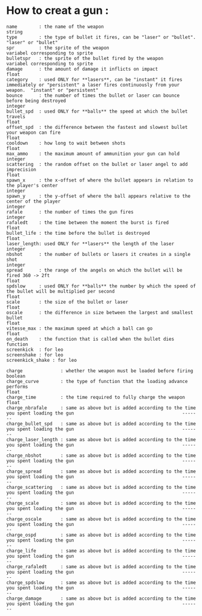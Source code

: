 # How to creat a gun :     
                          
    name        : the name of the weapon                                                                                                        string
    type        : the type of bullet it fires, can be "laser" or "bullet".                                                                      "laser" or "bullet"
    spr         : the sprite of the weapon                                                                                                      variabel corresponding to sprite
    bulletspr   : the sprite of the bullet fired by the weapon                                                                                  variabel corresponding to sprite
    damage      : the amount of damage it inflicts on impact                                                                                    float
    category    : used ONLY for **lasers**, can be "instant" it fires immediately or "persistent" a laser fires continuously from your weapon.  "instant" or "persistent"
    bounce      : the number of times the bullet or laser can bounce before being destroyed                                                     integer
    bullet_spd  : used ONLY for **balls** the speed at which the bullet travels                                                                 float
    offset_spd  : the difference between the fastest and slowest bullet your weapon can fire                                                    float
    cooldown    : how long to wait between shots                                                                                                float
    max_ammo    : the maximum amount of ammunition your gun can hold                                                                            integer
    scattering  : the random offset on the bullet or laser angel to add imprecision                                                             float
    spawn_x	    : the x-offset of where the bullet appears in relation to the player's center                                                   integer
    spawn_y	    : the y-offset of where the ball appears relative to the center of the player                                                   integer
    rafale	    : the number of times the gun fires                                                                                             integer
    rafaledt    : the time between the moment the burst is fired                                                                                float
    bullet_life	: the time before the bullet is destroyed                                                                                       float
    laser_length: used ONLY for **lasers** the length of the laser                                                                              integer
    nbshot 	    : the number of bullets or lasers it creates in a single shot                                                                   integer
    spread 	    : the range of the angels on which the bullet will be fired 360 -> 2ft                                                          float
    spdslow	    : used ONLY for **balls** the number by which the speed of the bullet will be multiplied per second                             float
    scale 		: the size of the bullet or laser                                                                                               float  
    oscale 		: the difference in size between the largest and smallest bullet                                                                float
    vitesse_max : the maximum speed at which a ball can go                                                                                      float
    on_death 	: the function that is called when the bullet dies                                                                              function
    screenkick  : for leo
    screenshake : for leo
    screenkick_shake : for leo

    charge				: whether the weapon must be loaded before firing                                                                   boolean
    charge_curve		: the type of function that the loading advance performs                                                            float
    charge_time 		: the time required to fully charge the weapon                                                                      float
    charge_nbrafale 	: same as above but is added according to the time you spent loading the gun                                        -------
    charge_bullet_spd 	: same as above but is added according to the time you spent loading the gun                                        -------
    charge_laser_length : same as above but is added according to the time you spent loading the gun                                        -------
    charge_nbshot 		: same as above but is added according to the time you spent loading the gun                                        -------
    charge_spread 		: same as above but is added according to the time you spent loading the gun                                        -------
    charge_scattering	: same as above but is added according to the time you spent loading the gun                                        -------
    charge_scale 		: same as above but is added according to the time you spent loading the gun                                        -------
    charge_oscale		: same as above but is added according to the time you spent loading the gun                                        -------
    charge_ospd 		: same as above but is added according to the time you spent loading the gun                                        -------
    charge_life 		: same as above but is added according to the time you spent loading the gun                                        -------
    charge_rafaledt		: same as above but is added according to the time you spent loading the gun                                        -------
    charge_spdslow 		: same as above but is added according to the time you spent loading the gun                                        -------
    charge_damage		: same as above but is added according to the time you spent loading the gun                                        -------